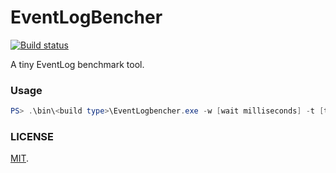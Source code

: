 EventLogBencher
===

[![Build status](https://ci.appveyor.com/api/projects/status/2j8806pj2ht3hxb9/branch/master?svg=true)](https://ci.appveyor.com/project/cosmo0920/eventlogbencher/branch/master)

A tiny EventLog benchmark tool.

### Usage

```powershell
PS> .\bin\<build type>\EventLogbencher.exe -w [wait milliseconds] -t [total emitting events]
```

### LICENSE

[MIT](LICENSE).